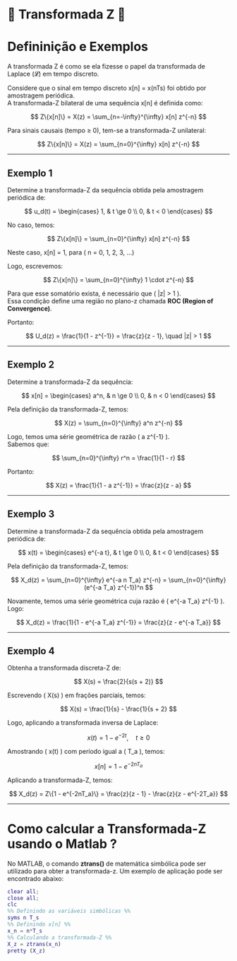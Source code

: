 # 📘 Transformada Z 📘 #

# Defininição e Exemplos 

A transformada Z é como se ela fizesse o papel da transformada de Laplace (𝓛) em tempo discreto.

Considere que o sinal em tempo discreto x[n] = x(nTs) foi obtido por amostragem periódica.  
A transformada-Z bilateral de uma sequência x[n] é definida como:

$$
Z\{x[n]\} = X(z) = \sum_{n=-\infty}^{\infty} x[n] z^{-n}
$$

Para sinais causais (tempo ≥ 0), tem-se a transformada-Z unilateral:

$$
Z\{x[n]\} = X(z) = \sum_{n=0}^{\infty} x[n] z^{-n}
$$

---

## Exemplo 1

Determine a transformada-Z da sequência obtida pela amostragem periódica de:

$$
u_d(t) = 
\begin{cases}
1, & t \ge 0 \\
0, & t < 0
\end{cases}
$$

No caso, temos:

$$
Z\{x[n]\} = \sum_{n=0}^{\infty} x[n] z^{-n}
$$

Neste caso, x[n] = 1, para \( n = 0, 1, 2, 3, ...)

Logo, escrevemos:

$$
Z\{x[n]\} = \sum_{n=0}^{\infty} 1 \cdot z^{-n}
$$

Para que esse somatório exista, é necessário que \( |z| > 1 \).  
Essa condição define uma região no plano-z chamada **ROC (Region of Convergence)**.

Portanto:

$$
U_d(z) = \frac{1}{1 - z^{-1}} = \frac{z}{z - 1}, \quad |z| > 1
$$

---

## Exemplo 2

Determine a transformada-Z da sequência:

$$
x[n] =
\begin{cases}
a^n, & n \ge 0 \\
0, & n < 0
\end{cases}
$$

Pela definição da transformada-Z, temos:

$$
X(z) = \sum_{n=0}^{\infty} a^n z^{-n}
$$

Logo, temos uma série geométrica de razão \( a z^{-1} \).  
Sabemos que:

$$
\sum_{n=0}^{\infty} r^n = \frac{1}{1 - r}
$$

Portanto:

$$
X(z) = \frac{1}{1 - a z^{-1}} = \frac{z}{z - a}
$$

---

## Exemplo 3

Determine a transformada-Z da sequência obtida pela amostragem periódica de:

$$
x(t) =
\begin{cases}
e^{-a t}, & t \ge 0 \\
0, & t < 0
\end{cases}
$$

Pela definição da transformada-Z, temos:

$$
X_d(z) = \sum_{n=0}^{\infty} e^{-a n T_a} z^{-n} = \sum_{n=0}^{\infty} (e^{-a T_a} z^{-1})^n
$$

Novamente, temos uma série geométrica cuja razão é \( e^{-a T_a} z^{-1} \).  
Logo:

$$
X_d(z) = \frac{1}{1 - e^{-a T_a} z^{-1}} = \frac{z}{z - e^{-a T_a}}
$$

---

## Exemplo 4

Obtenha a transformada discreta-Z de:

$$
X(s) = \frac{2}{s(s + 2)}
$$

Escrevendo \( X(s) \) em frações parciais, temos:

$$
X(s) = \frac{1}{s} - \frac{1}{s + 2}
$$

Logo, aplicando a transformada inversa de Laplace:

$$
x(t) = 1 - e^{-2t}, \quad t \ge 0
$$

Amostrando \( x(t) \) com período igual a \( T_a \), temos:

$$
x[n] = 1 - e^{-2nT_a}
$$

Aplicando a transformada-Z, temos:

$$
X_d(z) = Z\{1 - e^{-2nT_a}\} = \frac{z}{z - 1} - \frac{z}{z - e^{-2T_a}}
$$

--- 
# Como calcular a Transformada-Z usando o Matlab ? 

No MATLAB, o comando **ztrans()** de matemática simbólica pode ser utilizado para obter a transformada-z. Um exemplo de aplicação pode ser encontrado abaixo: 

```matlab
clear all;
close all;
clc
%% Definindo as variáveis simbólicas %%
syms n T_s
%% Definindo x[n] %%
x_n = n*T_s
%% Calculando a transformada-Z %%
X_z = ztrans(x_n)
pretty (X_z)
```



